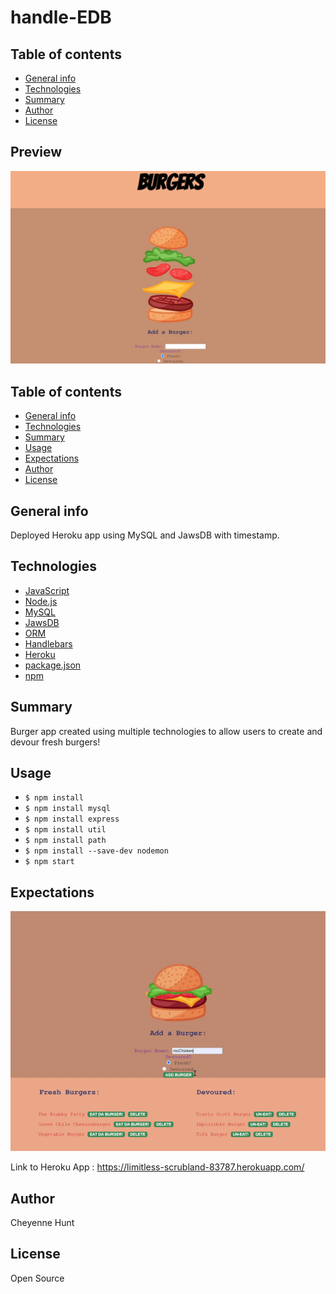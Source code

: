 # handle-EDB
## Table of contents

- [General info](#general-info)
- [Technologies](#Technologies)
- [Summary](#Summary)
- [Author](#Author)
- [License](#License)



## Preview
![Image](images/burger.png)



## Table of contents

- [General info](#general-info)
- [Technologies](#Technologies)
- [Summary](#Summary)
- [Usage](#Usage)
- [Expectations](#Expectations)
- [Author](#Author)
- [License](#License)

## General info

Deployed Heroku app using MySQL and JawsDB with timestamp. 

## Technologies

- [JavaScript](https://www.javascript.com/)
- [Node.js](https://nodejs.org/)
- [MySQL](https://www.mysql.com/)
- [JawsDB](https://devcenter.heroku.com/articles/jawsdb)
- [ORM](https://www.js-data.io/docs/what-is-an-orm)
- [Handlebars](https://handlebarsjs.com/)
- [Heroku](https://id.heroku.com/login)
- [package.json](https://docs.npmjs.com/creating-a-package-json-file)
- [npm](https://www.npmjs.com/)
## Summary
Burger app created using multiple technologies to allow users to create and devour fresh burgers!

## Usage
- `$ npm install`
- `$ npm install mysql`
- `$ npm install express`
- `$ npm install util`
- `$ npm install path`
- `$ npm install --save-dev nodemon`
- `$ npm start`



## Expectations
![GIF](images/create.gif)



Link to Heroku App : https://limitless-scrubland-83787.herokuapp.com/






## Author

Cheyenne Hunt

## License

Open Source